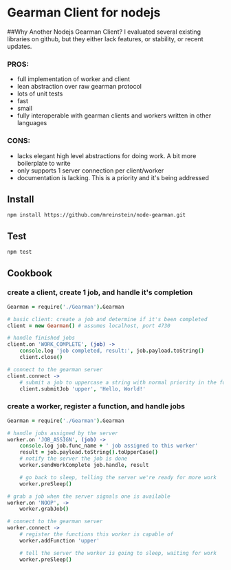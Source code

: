 # Gearman Client for nodejs 


##Why Another Nodejs Gearman Client?
I evaluated several existing libraries on github, but they either lack features, or stability, or recent updates. 

### PROS:

* full implementation of worker and client
* lean abstraction over raw gearman protocol
* lots of unit tests
* fast
* small
* fully interoperable with gearman clients and workers written in other languages

### CONS:

* lacks elegant high level abstractions for doing work. A bit more boilerplate to write
* only supports 1 server connection per client/worker
* documentation is lacking. This is a priority and it's being addressed


## Install
```
npm install https://github.com/mreinstein/node-gearman.git
```

## Test
```
npm test
```


## Cookbook

### create a client, create 1 job, and handle it's completion

```coffeescript
Gearman = require('./Gearman').Gearman

# basic client: create a job and determine if it's been completed
client = new Gearman() # assumes localhost, port 4730  

# handle finished jobs
client.on 'WORK_COMPLETE', (job) ->
	console.log 'job completed, result:', job.payload.toString()
	client.close()

# connect to the gearman server
client.connect ->
	# submit a job to uppercase a string with normal priority in the foreground
	client.submitJob 'upper', 'Hello, World!'
```


### create a worker, register a function, and handle jobs

```coffeescript
Gearman = require('./Gearman').Gearman

# handle jobs assigned by the server
worker.on 'JOB_ASSIGN', (job) ->
	console.log job.func_name + ' job assigned to this worker'
	result = job.payload.toString().toUpperCase()
	# notify the server the job is done
	worker.sendWorkComplete job.handle, result

	# go back to sleep, telling the server we're ready for more work
	worker.preSleep()

# grab a job when the server signals one is available
worker.on 'NOOP', ->
	worker.grabJob()

# connect to the gearman server	
worker.connect ->
	# register the functions this worker is capable of
	worker.addFunction 'upper'

	# tell the server the worker is going to sleep, waiting for work
	worker.preSleep()
```

